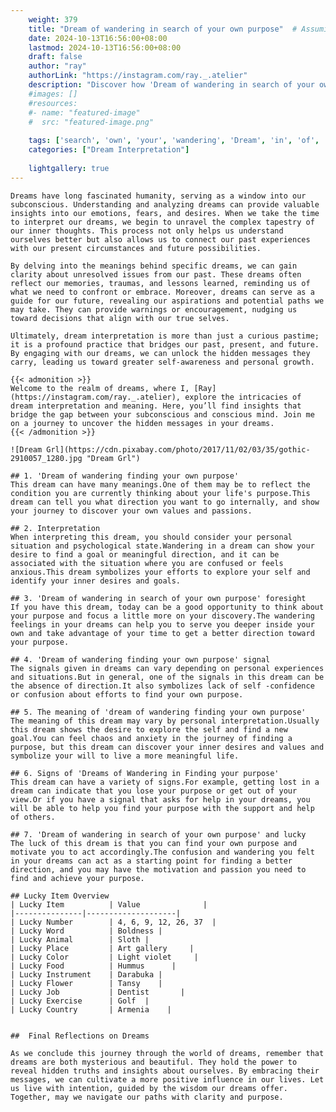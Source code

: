 ```yaml
---
    weight: 379
    title: "Dream of wandering in search of your own purpose"  # Assuming 'title' column exists
    date: 2024-10-13T16:56:00+08:00
    lastmod: 2024-10-13T16:56:00+08:00
    draft: false
    author: "ray"
    authorLink: "https://instagram.com/ray._.atelier"
    description: "Discover how 'Dream of wandering in search of your own purpose' can interpret your future and uncover its significant meanings in your life."
    #images: []
    #resources:
    #- name: "featured-image"
    #  src: "featured-image.png"
    
    tags: ['search', 'own', 'your', 'wandering', 'Dream', 'in', 'of', 'purpose']
    categories: ["Dream Interpretation"]
    
    lightgallery: true
---
```

    
    Dreams have long fascinated humanity, serving as a window into our subconscious. Understanding and analyzing dreams can provide valuable insights into our emotions, fears, and desires. When we take the time to interpret our dreams, we begin to unravel the complex tapestry of our inner thoughts. This process not only helps us understand ourselves better but also allows us to connect our past experiences with our present circumstances and future possibilities.
    
    By delving into the meanings behind specific dreams, we can gain clarity about unresolved issues from our past. These dreams often reflect our memories, traumas, and lessons learned, reminding us of what we need to confront or embrace. Moreover, dreams can serve as a guide for our future, revealing our aspirations and potential paths we may take. They can provide warnings or encouragement, nudging us toward decisions that align with our true selves.
    
    Ultimately, dream interpretation is more than just a curious pastime; it is a profound practice that bridges our past, present, and future. By engaging with our dreams, we can unlock the hidden messages they carry, leading us toward greater self-awareness and personal growth.
    
    {{< admonition >}}
    Welcome to the realm of dreams, where I, [Ray](https://instagram.com/ray._.atelier), explore the intricacies of dream interpretation and meaning. Here, you’ll find insights that bridge the gap between your subconscious and conscious mind. Join me on a journey to uncover the hidden messages in your dreams.
    {{< /admonition >}}
    
    ![Dream Grl](https://cdn.pixabay.com/photo/2017/11/02/03/35/gothic-2910057_1280.jpg "Dream Grl")
    
    ## 1. 'Dream of wandering finding your own purpose'
    This dream can have many meanings.One of them may be to reflect the condition you are currently thinking about your life's purpose.This dream can tell you what direction you want to go internally, and show your journey to discover your own values and passions.
    
    ## 2. Interpretation
    When interpreting this dream, you should consider your personal situation and psychological state.Wandering in a dream can show your desire to find a goal or meaningful direction, and it can be associated with the situation where you are confused or feels anxious.This dream symbolizes your efforts to explore your self and identify your inner desires and goals.
    
    ## 3. 'Dream of wandering in search of your own purpose' foresight
    If you have this dream, today can be a good opportunity to think about your purpose and focus a little more on your discovery.The wandering feelings in your dreams can help you to serve you deeper inside your own and take advantage of your time to get a better direction toward your purpose.
    
    ## 4. 'Dream of wandering finding your own purpose' signal
    The signals given in dreams can vary depending on personal experiences and situations.But in general, one of the signals in this dream can be the absence of direction.It also symbolizes lack of self -confidence or confusion about efforts to find your own purpose.
    
    ## 5. The meaning of 'dream of wandering finding your own purpose'
    The meaning of this dream may vary by personal interpretation.Usually this dream shows the desire to explore the self and find a new goal.You can feel chaos and anxiety in the journey of finding a purpose, but this dream can discover your inner desires and values and symbolize your will to live a more meaningful life.
    
    ## 6. Signs of 'Dreams of Wandering in Finding your purpose'
    This dream can have a variety of signs.For example, getting lost in a dream can indicate that you lose your purpose or get out of your view.Or if you have a signal that asks for help in your dreams, you will be able to help you find your purpose with the support and help of others.
    
    ## 7. 'Dream of wandering in search of your own purpose' and lucky
    The luck of this dream is that you can find your own purpose and motivate you to act accordingly.The confusion and wandering you felt in your dreams can act as a starting point for finding a better direction, and you may have the motivation and passion you need to find and achieve your purpose.
    
    ## Lucky Item Overview
    | Lucky Item          | Value              |
    |---------------|--------------------|
    | Lucky Number        | 4, 6, 9, 12, 26, 37  |
    | Lucky Word          | Boldness |
    | Lucky Animal        | Sloth |
    | Lucky Place         | Art gallery     |
    | Lucky Color         | Light violet     |
    | Lucky Food          | Hummus      |
    | Lucky Instrument    | Darabuka |
    | Lucky Flower        | Tansy    |
    | Lucky Job           | Dentist       |
    | Lucky Exercise      | Golf  |
    | Lucky Country       | Armenia    |
    
    
    ##  Final Reflections on Dreams
    
    As we conclude this journey through the world of dreams, remember that dreams are both mysterious and beautiful. They hold the power to reveal hidden truths and insights about ourselves. By embracing their messages, we can cultivate a more positive influence in our lives. Let us live with intention, guided by the wisdom our dreams offer. Together, may we navigate our paths with clarity and purpose.
    